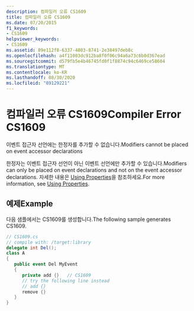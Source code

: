 ```yaml
---
description: 컴파일러 오류 CS1609
title: 컴파일러 오류 CS1609
ms.date: 07/20/2015
f1_keywords:
- CS1609
helpviewer_keywords:
- CS1609
ms.assetid: 89e112f8-6337-4803-8741-2e38497deb8c
ms.openlocfilehash: a4f11003dc912ba8f0f06c94a6a73c6b0d367ead
ms.sourcegitcommit: d579fb5e4b46745fd0f1f8874c94c6469ce58604
ms.translationtype: MT
ms.contentlocale: ko-KR
ms.lasthandoff: 08/30/2020
ms.locfileid: "89129221"
---
```

# <a name="compiler-error-cs1609"></a><span data-ttu-id="5e8ad-103">컴파일러 오류 CS1609</span><span class="sxs-lookup"><span data-stu-id="5e8ad-103">Compiler Error CS1609</span></span>
<span data-ttu-id="5e8ad-104">이벤트 접근자 선언에는 한정자를 추가할 수 없습니다.</span><span class="sxs-lookup"><span data-stu-id="5e8ad-104">Modifiers cannot be placed on event accessor declarations</span></span>  
  
 <span data-ttu-id="5e8ad-105">한정자는 이벤트 접근자 선언이 아닌 이벤트 선언에만 추가할 수 있습니다.</span><span class="sxs-lookup"><span data-stu-id="5e8ad-105">Modifiers can only be placed on event declarations and not on the event accessor declarations.</span></span> <span data-ttu-id="5e8ad-106">자세한 내용은 [Using Properties](../programming-guide/classes-and-structs/using-properties.md)을 참조하세요.</span><span class="sxs-lookup"><span data-stu-id="5e8ad-106">For more information, see [Using Properties](../programming-guide/classes-and-structs/using-properties.md).</span></span>  
  
## <a name="example"></a><span data-ttu-id="5e8ad-107">예제</span><span class="sxs-lookup"><span data-stu-id="5e8ad-107">Example</span></span>  
 <span data-ttu-id="5e8ad-108">다음 샘플에서는 CS1609를 생성합니다.</span><span class="sxs-lookup"><span data-stu-id="5e8ad-108">The following sample generates CS1609.</span></span>  
  
```csharp  
// CS1609.cs  
// compile with: /target:library  
delegate int Del();  
class A  
{  
   public event Del MyEvent
   {  
      private add {}   // CS1609  
      // try the following line instead  
      // add {}  
      remove {}  
   }  
}  
```
